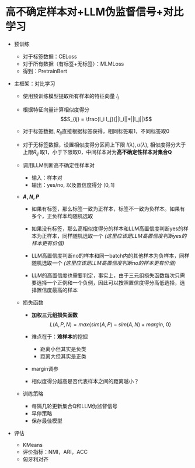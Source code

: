 # 高不确定样本对+LLM伪监督信号+对比学习

- 预训练

    - 对于标签数据：CELoss
    - 对于所有数据（有标签+无标签）：MLMLoss
    - 得到：PretrainBert

- 主框架：对比学习

    - 使用预训练模型提取所有样本的特征向量 $I_i$
    - 根据特征向量计算相似度得分 $$S_{ij} = \frac{I_i  I_j}{||I_i||*||I_j||}$$
    - 对于标签数据, $R_{ij}$直接根据标签获得，相同标签取1，不同标签取0
    - 对于无标签数据，设置相似度得分区间上下限 $l(\lambda), u(\lambda)$, 相似度得分大于上限$\bar{R}_{ij}$ 取1，小于下限取0，中间样本对为**高不确定性样本对集合Q**

    - 调用LLM判断高不确定性样本对
        - 输入：样本对
        - 输出：yes/no, 以及置信度得分 $[0, 1]$

    - **$A,N,P$**

        - 如果有标签，那么标签一致为正样本，标签不一致为负样本。如果有多个，正负样本均随机选取

        - 如果没有标签，那么高相似度得分的样本和LLM高置信度判断yes的样本为正样本，同样随机选取一个 *(这里应该是LLM高置信度判断yes的样本更有价值)*

        - LLM高置信度判断no的样本和同一batch内的其他样本为负样本，同样随机选取一个 *(这里应该是LLM高置信度判断no的样本更有价值)*

        - LLM的高置信度也需要判定，事实上，由于三元组损失函数每次只需要选择一个正例和一个负例，因此可以按照置信度得分高低选择，选择置信度最高的样本

    - 损失函数

        - **加权三元组损失函数**
        $$L(A,P,N) = max\{sim(A,P) - sim(A,N)+margin,~ 0\}$$

        - 难点在于：**难样本**的挖掘
            - 距离小但其实是负类
            - 距离大但其实是正类

        - margin调参
        - 相似度得分越高是否代表样本之间的距离越小？

    - 训练策略

        - 每隔几轮更新集合Q和LLM伪监督信号
        - 早停策略
        - 保存最佳模型

- 评估
    - KMeans
    - 评价指标：NMI，ARI，ACC
    - 匈牙利对齐